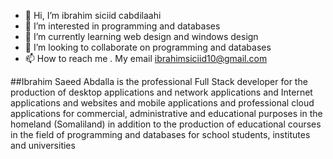 - 👋 Hi, I’m ibrahim siciid cabdilaahi
- 👀 I’m interested in programming and databases
- 🌱 I’m currently learning web design and windows design
- 💞️ I’m looking to collaborate on programming and databases
- 📫 How to reach me . My email ibrahimsiciid10@gmail.com 


##Ibrahim Saeed Abdalla is the professional Full Stack developer for the production of desktop applications and network applications and Internet applications and websites and mobile applications and professional cloud applications for commercial, administrative and educational purposes in the homeland (Somaliland) in addition to the production of educational courses in the field of programming and databases for school students, institutes and universities

